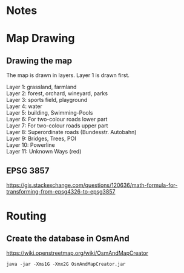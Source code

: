 # Notes

# Map Drawing

## Drawing the map

The map is drawn in layers. Layer 1 is drawn first.

Layer 1: grassland, farmland  
Layer 2: forest, orchard, wineyard, parks   
Layer 3: sports field, playground  
Layer 4: water  
Layer 5: building, Swimming-Pools  
Layer 6: For two-colour roads lower part  
Layer 7: For two-colour roads upper part  
Layer 8: Superordinate roads (Bundesstr. Autobahn)  
Layer 9: Bridges, Trees, POI  
Layer 10: Powerline  
Layer 11: Unknown Ways (red)  

## EPSG 3857

https://gis.stackexchange.com/questions/120636/math-formula-for-transforming-from-epsg4326-to-epsg3857


# Routing


## Create the database in OsmAnd

https://wiki.openstreetmap.org/wiki/OsmAndMapCreator

    java -jar -Xms1G -Xmx2G OsmAndMapCreator.jar

